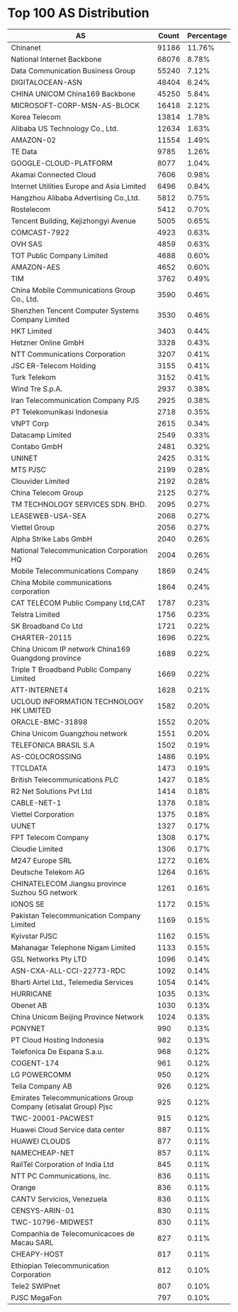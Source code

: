 # Top 100 AS Distribution
| AS | Count | Percentage |
|----|----|----|
| Chinanet | 91186 | 11.76% |
| National Internet Backbone | 68076 | 8.78% |
| Data Communication Business Group | 55240 | 7.12% |
| DIGITALOCEAN-ASN | 48404 | 6.24% |
| CHINA UNICOM China169 Backbone | 45250 | 5.84% |
| MICROSOFT-CORP-MSN-AS-BLOCK | 16418 | 2.12% |
| Korea Telecom | 13814 | 1.78% |
| Alibaba US Technology Co., Ltd. | 12634 | 1.63% |
| AMAZON-02 | 11554 | 1.49% |
| TE Data | 9785 | 1.26% |
| GOOGLE-CLOUD-PLATFORM | 8077 | 1.04% |
| Akamai Connected Cloud | 7606 | 0.98% |
| Internet Utilities Europe and Asia Limited | 6496 | 0.84% |
| Hangzhou Alibaba Advertising Co.,Ltd. | 5812 | 0.75% |
| Rostelecom | 5412 | 0.70% |
| Tencent Building, Kejizhongyi Avenue | 5005 | 0.65% |
| COMCAST-7922 | 4923 | 0.63% |
| OVH SAS | 4859 | 0.63% |
| TOT Public Company Limited | 4688 | 0.60% |
| AMAZON-AES | 4652 | 0.60% |
| TIM | 3762 | 0.49% |
| China Mobile Communications Group Co., Ltd. | 3590 | 0.46% |
| Shenzhen Tencent Computer Systems Company Limited | 3530 | 0.46% |
| HKT Limited | 3403 | 0.44% |
| Hetzner Online GmbH | 3328 | 0.43% |
| NTT Communications Corporation | 3207 | 0.41% |
| JSC ER-Telecom Holding | 3155 | 0.41% |
| Turk Telekom | 3152 | 0.41% |
| Wind Tre S.p.A. | 2937 | 0.38% |
| Iran Telecommunication Company PJS | 2925 | 0.38% |
| PT Telekomunikasi Indonesia | 2718 | 0.35% |
| VNPT Corp | 2615 | 0.34% |
| Datacamp Limited | 2549 | 0.33% |
| Contabo GmbH | 2481 | 0.32% |
| UNINET | 2425 | 0.31% |
| MTS PJSC | 2199 | 0.28% |
| Clouvider Limited | 2192 | 0.28% |
| China Telecom Group | 2125 | 0.27% |
| TM TECHNOLOGY SERVICES SDN. BHD. | 2095 | 0.27% |
| LEASEWEB-USA-SEA | 2068 | 0.27% |
| Viettel Group | 2056 | 0.27% |
| Alpha Strike Labs GmbH | 2040 | 0.26% |
| National Telecommunication Corporation HQ | 2004 | 0.26% |
| Mobile Telecommunications Company | 1869 | 0.24% |
| China Mobile communications corporation | 1864 | 0.24% |
| CAT TELECOM Public Company Ltd,CAT | 1787 | 0.23% |
| Telstra Limited | 1756 | 0.23% |
| SK Broadband Co Ltd | 1721 | 0.22% |
| CHARTER-20115 | 1696 | 0.22% |
| China Unicom IP network China169 Guangdong province | 1689 | 0.22% |
| Triple T Broadband Public Company Limited | 1669 | 0.22% |
| ATT-INTERNET4 | 1628 | 0.21% |
| UCLOUD INFORMATION TECHNOLOGY HK LIMITED | 1582 | 0.20% |
| ORACLE-BMC-31898 | 1552 | 0.20% |
| China Unicom Guangzhou network | 1551 | 0.20% |
| TELEFONICA BRASIL S.A | 1502 | 0.19% |
| AS-COLOCROSSING | 1486 | 0.19% |
| TTCLDATA | 1473 | 0.19% |
| British Telecommunications PLC | 1427 | 0.18% |
| R2 Net Solutions Pvt Ltd | 1414 | 0.18% |
| CABLE-NET-1 | 1378 | 0.18% |
| Viettel Corporation | 1375 | 0.18% |
| UUNET | 1327 | 0.17% |
| FPT Telecom Company | 1308 | 0.17% |
| Cloudie Limited | 1306 | 0.17% |
| M247 Europe SRL | 1272 | 0.16% |
| Deutsche Telekom AG | 1264 | 0.16% |
| CHINATELECOM Jiangsu province Suzhou 5G network | 1261 | 0.16% |
| IONOS SE | 1172 | 0.15% |
| Pakistan Telecommunication Company Limited | 1169 | 0.15% |
| Kyivstar PJSC | 1162 | 0.15% |
| Mahanagar Telephone Nigam Limited | 1133 | 0.15% |
| GSL Networks Pty LTD | 1096 | 0.14% |
| ASN-CXA-ALL-CCI-22773-RDC | 1092 | 0.14% |
| Bharti Airtel Ltd., Telemedia Services | 1054 | 0.14% |
| HURRICANE | 1035 | 0.13% |
| Obenet AB | 1030 | 0.13% |
| China Unicom Beijing Province Network | 1024 | 0.13% |
| PONYNET | 990 | 0.13% |
| PT Cloud Hosting Indonesia | 982 | 0.13% |
| Telefonica De Espana S.a.u. | 968 | 0.12% |
| COGENT-174 | 961 | 0.12% |
| LG POWERCOMM | 950 | 0.12% |
| Telia Company AB | 926 | 0.12% |
| Emirates Telecommunications Group Company (etisalat Group) Pjsc | 925 | 0.12% |
| TWC-20001-PACWEST | 915 | 0.12% |
| Huawei Cloud Service data center | 887 | 0.11% |
| HUAWEI CLOUDS | 877 | 0.11% |
| NAMECHEAP-NET | 857 | 0.11% |
| RailTel Corporation of India Ltd | 845 | 0.11% |
| NTT PC Communications, Inc. | 836 | 0.11% |
| Orange | 836 | 0.11% |
| CANTV Servicios, Venezuela | 836 | 0.11% |
| CENSYS-ARIN-01 | 830 | 0.11% |
| TWC-10796-MIDWEST | 830 | 0.11% |
| Companhia de Telecomunicacoes de Macau SARL | 827 | 0.11% |
| CHEAPY-HOST | 817 | 0.11% |
| Ethiopian Telecommunication Corporation | 812 | 0.10% |
| Tele2 SWIPnet | 807 | 0.10% |
| PJSC MegaFon | 797 | 0.10% |
